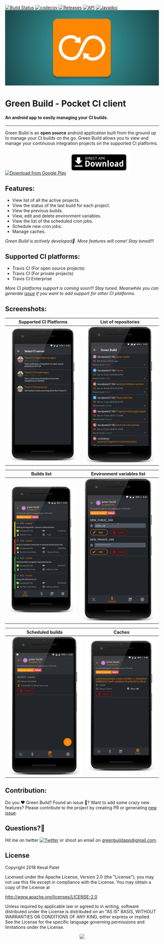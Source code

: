 ﻿[![Build Status](https://travis-ci.org/kevalpatel2106/green-build.svg?branch=master)](https://travis-ci.org/kevalpatel2106/green-build) [![codecov](https://codecov.io/gh/kevalpatel2106/green-build/branch/master/graph/badge.svg)](https://codecov.io/gh/kevalpatel2106/green-build) [![Releases](https://img.shields.io/github/release/kevalpatel2106/green-build.svg)](http://bit.ly/2KitKV4) [![API](https://img.shields.io/badge/API-21%2B-orange.svg?style=flat)](https://android-arsenal.com/api?level=21) [![Javadoc](https://img.shields.io/badge/Javadoc-Green%20Build-blue.svg)](http://kevalpatel2106.com/green-build/)
![Graphic](./.github/feature-graphic.png)

# Green Build - Pocket CI client

#### An android app to easily managing your CI builds.

------------------------------------
Green Build is an **open source** android application built from the ground up to manage your CI builds on the go. Green Build allows you to view and manage your continuous integration projects on the supported CI platforms.

[<img src="https://play.google.com/intl/en_us/badges/images/generic/en_badge_web_generic.png" alt="Download from Google Play" height="80">](http://bit.ly/2KitKV4) [<img src=".github/direct-apk-download.png" alt="Direct apk download" height="80">](https://github.com/kevalpatel2106/green-build/releases/latest)
      
## Features:
- View list of all the active projects.
- View the status of the last build for each project.
- View the previous builds.
- View, edit and delete environment variables.
- View the list of the scheduled cron jobs.
- Schedule new cron jobs.
- Manage caches.

_Green Build is actively developed🚀. More features will come! Stay tuned!!!_

## Supported CI platforms:
- Travis CI (For open source projects) 
- Travis CI (For private projects) 
- Travis CI Enterprise

_More CI platforms support is coming soon!!! Stay tuned. Meanwhile you can generate [issue](https://github.com/kevalpatel2106/green-build/issues/new) if you want to add support for other CI platforms._

## Screenshots:
|Supported CI Platforms| List of repositories|
|:---:|:---:|
|![ci_platform](/.github/ci_server_list.png)|![ci_platform](/.github/repo_list.png)|

|Builds list| Environment variables list|
|:---:|:---:|
|![ci_platform](/.github/builds_list.png)|![ci_platform](/.github/variables_list.png)|

|Scheduled builds|Caches|
|:---:|:---:|
|![ci_platform](/.github/crons_list.png)|![ci_platform](/.github/cache_list.png)|

## Contribution:
Do you ❤️ Green Build? Found an issue 🐞? Want to add some crazy new features? Please contribute to the project by creating PR or generating [new issue](https://github.com/kevalpatel2106/green-build/issues/new).</small>

## Questions?🤔
Hit me on twitter [![Twitter](https://img.shields.io/badge/Twitter-@kevalpatel2106-blue.svg?style=flat)](https://twitter.com/kevalpatel2106) or shoot an email on [greenbuildapp@gmail.com](mailto:greenbuildapp@gmailcom).

## License
Copyright 2018 Keval Patel

Licensed under the Apache License, Version 2.0 (the "License"); you may not use this file except in compliance with the License. You may obtain a copy of the License at

http://www.apache.org/licenses/LICENSE-2.0

Unless required by applicable law or agreed to in writing, software distributed under the License is distributed on an "AS IS" BASIS, WITHOUT WARRANTIES OR CONDITIONS OF ANY KIND, either express or implied. See the License for the specific language governing permissions and limitations under the License.

<div align="center">
<img src="https://cloud.githubusercontent.com/assets/370176/26526332/03bb8ac2-432c-11e7-89aa-da3cd1c0e9cb.png">
</div>
